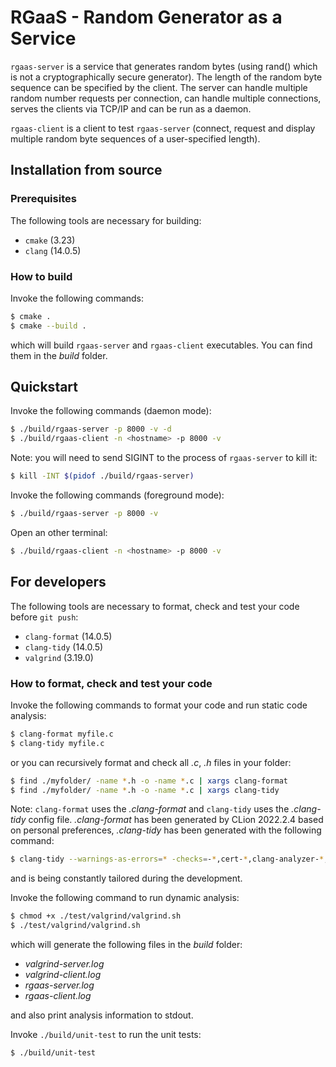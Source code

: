 # RGaaS - Random Generator as a Service 

`rgaas-server` is a service that generates random bytes (using rand() which is not a cryptographically secure generator). The length of the random byte sequence can be specified by the client. The server can handle multiple
random number requests per connection, can handle multiple connections, serves the clients via TCP/IP and can be run as a daemon.

`rgaas-client` is a client to test `rgaas-server` (connect, request and display multiple random byte
sequences of a user-specified length).

## Installation from source

### Prerequisites

The following tools are necessary for building:

- `cmake` (3.23)
- `clang` (14.0.5)

### How to build

Invoke the following commands:

```bash
$ cmake .
$ cmake --build .
```

which will build `rgaas-server` and `rgaas-client` executables. You can find them in the _build_ folder.

## Quickstart

Invoke the following commands (daemon mode):

```bash
$ ./build/rgaas-server -p 8000 -v -d
$ ./build/rgaas-client -n <hostname> -p 8000 -v
```

Note: you will need to send SIGINT to the process of `rgaas-server` to kill it:

```bash
$ kill -INT $(pidof ./build/rgaas-server)
```

Invoke the following commands (foreground mode):

```bash
$ ./build/rgaas-server -p 8000 -v
```
Open an other terminal:

```bash
$ ./build/rgaas-client -n <hostname> -p 8000 -v
```

## For developers

The following tools are necessary to format, check and test your code before `git push`:

- `clang-format` (14.0.5)
- `clang-tidy` (14.0.5)
- `valgrind` (3.19.0)

### How to format, check and test your code

Invoke the following commands to format your code and run static code analysis:

```bash
$ clang-format myfile.c
$ clang-tidy myfile.c
```
or you can recursively format and check all _.c_, _.h_ files in your folder:

```bash
$ find ./myfolder/ -name *.h -o -name *.c | xargs clang-format
$ find ./myfolder/ -name *.h -o -name *.c | xargs clang-tidy
```

Note: `clang-format` uses the _.clang-format_ and `clang-tidy` uses the _.clang-tidy_ config file.
_.clang-format_ has been generated by CLion 2022.2.4 based on personal preferences, _.clang-tidy_ has been generated with the following command:
```bash
$ clang-tidy --warnings-as-errors=* -checks=-*,cert-*,clang-analyzer-*,llvm-*,misc-*,modernize-*,performance-*,portability-*,readability-*,-llvmlibc-restrict-system-libc-headers,-readability-identifier-length,-llvm-header-guard --dump-config > .clang-tidy
```

and is being constantly tailored during the development.

Invoke the following command to run dynamic analysis:

```bash
$ chmod +x ./test/valgrind/valgrind.sh
$ ./test/valgrind/valgrind.sh
```

which will generate the following files in the _build_ folder:

- _valgrind-server.log_
- _valgrind-client.log_
- _rgaas-server.log_
- _rgaas-client.log_

and also print analysis information to stdout.

Invoke `./build/unit-test` to run the unit tests:

```bash
$ ./build/unit-test
```
